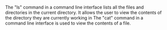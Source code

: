 The "ls" command in a command line interface lists all the files and directories in the current directory. It allows the user to view the contents of the directory they are currently working in The "cat" command in a command line interface is used to view the contents of a file.